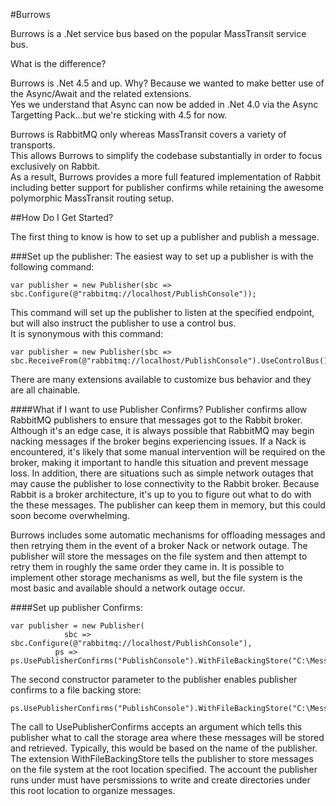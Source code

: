 #Burrows

Burrows is a .Net service bus based on the popular MassTransit service bus.

What is the difference?

Burrows is .Net 4.5 and up.  Why?  Because we wanted to make better use of the Async/Await and the related extensions.  
Yes we understand that Async can now be added in .Net 4.0 via the Async Targetting Pack...but we're sticking with 4.5 for now.

Burrows is RabbitMQ only whereas MassTransit covers a variety of transports.  
This allows Burrows to simplify the codebase substantially in order to focus exclusively on Rabbit.  
As a result, Burrows provides a more full featured implementation of Rabbit including better support for publisher confirms while retaining the awesome polymorphic MassTransit routing setup.

##How Do I Get Started?

The first thing to know is how to set up a publisher and publish a message.

###Set up the publisher:
The easiest way to set up a publisher is with the following command:

	var publisher = new Publisher(sbc => sbc.Configure(@"rabbitmq://localhost/PublishConsole"));

This command will set up the publisher to listen at the specified endpoint, but will also instruct the publisher to use a control bus.  
It is synonymous with this command:

	var publisher = new Publisher(sbc => sbc.ReceiveFrom(@"rabbitmq://localhost/PublishConsole").UseControlBus());

There are many extensions available to customize bus behavior and they are all chainable.

####What if I want to use Publisher Confirms?
Publisher confirms allow RabbitMQ publishers to ensure that messages got to the Rabbit broker.  Although it's an edge case, it is always possible that RabbitMQ may begin 
nacking messages if the broker begins experiencing issues.  If a Nack is encountered, it's likely that some manual intervention will be required on the broker, making it
important to handle this situation and prevent message loss.  In addition, there are situations such as simple network outages that may cause the publisher to lose 
connectivity to the Rabbit broker.  Because Rabbit is a broker architecture, it's up to you to figure out what to do with the these messages.  The publisher can keep 
them in memory, but this could soon become overwhelming.  

Burrows includes some automatic mechanisms for offloading messages and then retrying them in the event of a broker Nack or network outage.  The publisher will store 
the messages on the file system and then attempt to retry them in roughly the same order they came in.  It is possible to implement other storage mechanisms as well,
but the file system is the most basic and available should a network outage occur. 

####Set up publisher Confirms:

	var publisher = new Publisher(
				sbc => sbc.Configure(@"rabbitmq://localhost/PublishConsole"),
              ps => ps.UsePublisherConfirms("PublishConsole").WithFileBackingStore("C:\MessageBackup"));

The second constructor parameter to the publisher enables publisher confirms to a file backing store: 

	ps.UsePublisherConfirms("PublishConsole").WithFileBackingStore("C:\MessageBackup")

The call to UsePublisherConfirms accepts an argument which tells this publisher what to call the storage area where these messages will be stored and retrieved.
Typically, this would be based on the name of the publisher.  The extension WithFileBackingStore tells the publisher to store messages on the file system at the root
location specified.  The account the publisher runs under must have persmissions to write and create directories under this root location to organize messages.